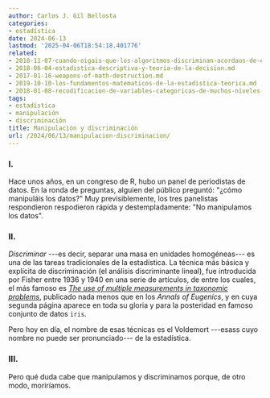 ```yaml
---
author: Carlos J. Gil Bellosta
categories:
- estadística
date: 2024-06-13
lastmod: '2025-04-06T18:54:18.401776'
related:
- 2018-11-07-cuando-oigais-que-los-algoritmos-discriminan-acordaos-de-esto-que-cuento-hoy.md
- 2018-06-04-estadistica-descriptiva-y-teoria-de-la-decision.md
- 2017-01-16-weapons-of-math-destruction.md
- 2019-10-10-los-fundamentos-matematicos-de-la-estadistica-teorica.md
- 2018-01-08-recodificacion-de-variables-categoricas-de-muchos-niveles-ayuda.md
tags:
- estadística
- manipulación
- discriminación
title: Manipulación y discriminación
url: /2024/06/13/manipulacion-discriminacion/
---
```


### I.

Hace unos años, en un congreso de R, hubo un panel de periodistas de datos. En la ronda de preguntas, alguien del público preguntó: "¿cómo manipuláis los datos?" Muy previsiblemente, los tres panelistas respondieron respodieron rápida y destempladamente: "No manipulamos los datos".


### II.

_Discriminar_ ---es decir, separar una masa en unidades homogéneas--- es una de las tareas tradicionales de la estadística. La técnica más básica y explícita de discriminación (el análisis discriminante lineal), fue introducida por Fisher entre 1936 y 1940 en una serie de artículos, de entre los cuales, el más famoso es
[_The use of multiple measurements in taxonomic problems_](https://lgross.utk.edu/Math589Fall2020/RAFisher1936measurementsFlowerTaxa.pdf),
publicado nada menos que en los _Annals of Eugenics_, y en cuya segunda página aparece en toda su gloria y para la posteridad en famoso conjunto de datos `iris`.

Pero hoy en día, el nombre de esas técnicas es el Voldemort ---esass cuyo nombre no puede ser pronunciado--- de la estadística.

### III.

Pero qué duda cabe que manipulamos y discriminamos porque, de otro modo, moriríamos.